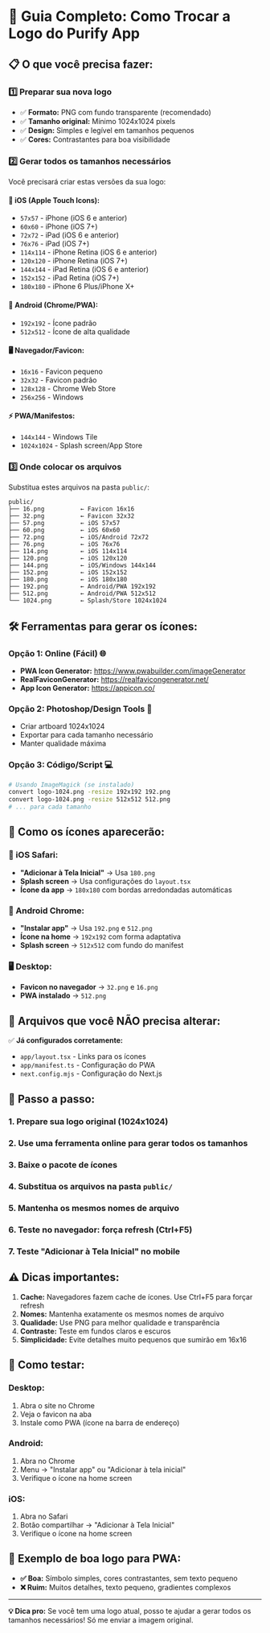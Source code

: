 # 🎨 Guia Completo: Como Trocar a Logo do Purify App

## 📋 **O que você precisa fazer:**

### 1️⃣ **Preparar sua nova logo**
- ✅ **Formato:** PNG com fundo transparente (recomendado)
- ✅ **Tamanho original:** Mínimo 1024x1024 pixels
- ✅ **Design:** Simples e legível em tamanhos pequenos
- ✅ **Cores:** Contrastantes para boa visibilidade

### 2️⃣ **Gerar todos os tamanhos necessários**

Você precisará criar estas versões da sua logo:

#### **📱 iOS (Apple Touch Icons):**
- `57x57` - iPhone (iOS 6 e anterior)
- `60x60` - iPhone (iOS 7+)
- `72x72` - iPad (iOS 6 e anterior)  
- `76x76` - iPad (iOS 7+)
- `114x114` - iPhone Retina (iOS 6 e anterior)
- `120x120` - iPhone Retina (iOS 7+)
- `144x144` - iPad Retina (iOS 6 e anterior)
- `152x152` - iPad Retina (iOS 7+)
- `180x180` - iPhone 6 Plus/iPhone X+

#### **🤖 Android (Chrome/PWA):**
- `192x192` - Ícone padrão
- `512x512` - Ícone de alta qualidade

#### **🖥️ Navegador/Favicon:**
- `16x16` - Favicon pequeno
- `32x32` - Favicon padrão
- `128x128` - Chrome Web Store
- `256x256` - Windows

#### **⚡ PWA/Manifestos:**
- `144x144` - Windows Tile
- `1024x1024` - Splash screen/App Store

### 3️⃣ **Onde colocar os arquivos**

Substitua estes arquivos na pasta `public/`:

```
public/
├── 16.png          ← Favicon 16x16
├── 32.png          ← Favicon 32x32
├── 57.png          ← iOS 57x57
├── 60.png          ← iOS 60x60
├── 72.png          ← iOS/Android 72x72
├── 76.png          ← iOS 76x76
├── 114.png         ← iOS 114x114
├── 120.png         ← iOS 120x120
├── 144.png         ← iOS/Windows 144x144
├── 152.png         ← iOS 152x152
├── 180.png         ← iOS 180x180
├── 192.png         ← Android/PWA 192x192
├── 512.png         ← Android/PWA 512x512
└── 1024.png        ← Splash/Store 1024x1024
```

## 🛠️ **Ferramentas para gerar os ícones:**

### **Opção 1: Online (Fácil) 🌐**
- **PWA Icon Generator:** https://www.pwabuilder.com/imageGenerator
- **RealFaviconGenerator:** https://realfavicongenerator.net/
- **App Icon Generator:** https://appicon.co/

### **Opção 2: Photoshop/Design Tools 🎨**
- Criar artboard 1024x1024
- Exportar para cada tamanho necessário
- Manter qualidade máxima

### **Opção 3: Código/Script 💻**
```bash
# Usando ImageMagick (se instalado)
convert logo-1024.png -resize 192x192 192.png
convert logo-1024.png -resize 512x512 512.png
# ... para cada tamanho
```

## 📲 **Como os ícones aparecerão:**

### **🍎 iOS Safari:**
- **"Adicionar à Tela Inicial"** → Usa `180.png`
- **Splash screen** → Usa configurações do `layout.tsx`
- **Ícone da app** → `180x180` com bordas arredondadas automáticas

### **🤖 Android Chrome:**
- **"Instalar app"** → Usa `192.png` e `512.png`
- **Ícone na home** → `192x192` com forma adaptativa
- **Splash screen** → `512x512` com fundo do manifest

### **🖥️ Desktop:**
- **Favicon no navegador** → `32.png` e `16.png`
- **PWA instalado** → `512.png`

## 🔧 **Arquivos que você NÃO precisa alterar:**

✅ **Já configurados corretamente:**
- `app/layout.tsx` - Links para os ícones
- `app/manifest.ts` - Configuração do PWA
- `next.config.mjs` - Configuração do Next.js

## 📝 **Passo a passo:**

### **1. Prepare sua logo original (1024x1024)**
### **2. Use uma ferramenta online para gerar todos os tamanhos**
### **3. Baixe o pacote de ícones**
### **4. Substitua os arquivos na pasta `public/`**
### **5. Mantenha os mesmos nomes de arquivo**
### **6. Teste no navegador: força refresh (Ctrl+F5)**
### **7. Teste "Adicionar à Tela Inicial" no mobile**

## ⚠️ **Dicas importantes:**

1. **Cache:** Navegadores fazem cache de ícones. Use Ctrl+F5 para forçar refresh
2. **Nomes:** Mantenha exatamente os mesmos nomes de arquivo
3. **Qualidade:** Use PNG para melhor qualidade e transparência
4. **Contraste:** Teste em fundos claros e escuros
5. **Simplicidade:** Evite detalhes muito pequenos que sumirão em 16x16

## 🧪 **Como testar:**

### **Desktop:**
1. Abra o site no Chrome
2. Veja o favicon na aba
3. Instale como PWA (ícone na barra de endereço)

### **Android:**
1. Abra no Chrome
2. Menu → "Instalar app" ou "Adicionar à tela inicial"
3. Verifique o ícone na home screen

### **iOS:**
1. Abra no Safari
2. Botão compartilhar → "Adicionar à Tela Inicial"
3. Verifique o ícone na home screen

## 🎨 **Exemplo de boa logo para PWA:**

- **✅ Boa:** Símbolo simples, cores contrastantes, sem texto pequeno
- **❌ Ruim:** Muitos detalhes, texto pequeno, gradientes complexos

---

**💡 Dica pro:** Se você tem uma logo atual, posso te ajudar a gerar todos os tamanhos necessários! Só me enviar a imagem original.
